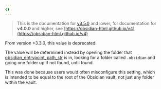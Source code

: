 ```yaml
---
{}
---
```

   
> This is the documentation for [v3.5.0](../../Changelog/v3.5.0.md) and lower, for documentation for **v4.0.0** and higher, see [https://obsidian-html.github.io/v4](https://obsidian-html.github.io/v4)   
   
From version >3.3.0, this value is deprecated.   
   
The value will be determined instead by opening the folder that [obsidian_entrypoint_path_str](../../Configurations/Configuration%20Options.md#obsidian_entrypoint_path_str) is in, looking for a folder called `.obsidian` and going one folder up if not found, until found.   
   
This was done because users would often misconfigure this setting, which is intended to be equal to the root of the Obsidian vault, not just any folder within the vault.